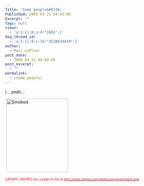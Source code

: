 ```yaml
---
Title: 'Some people&#8230;.'
Published: 2005-03-21 04:42:00
Excerpt: ""
Tags: null
views:
  - 'a:1:{i:0;s:4:"1602";}'
dsq_thread_id:
  - 'a:1:{i:0;s:10:"3538634419";}'
author:
  - Marc LaFleur
post_date:
  - 2005-03-21 04:42:00
post_excerpt:
  - ""
permalink:
  - /some-people/
---
```

<p>I... yeah... </p>  <p>&#160;<a href="http://weblogs.asp.net/blogs/mlafleur/WindowsLiveWriter/Somepeople_C860/Smoked_2.jpg"><img height="240" alt="Smoked" src="http://weblogs.asp.net/blogs/mlafleur/WindowsLiveWriter/Somepeople_C860/Smoked_thumb.jpg" width="202" border="0" /></a></p>  <p><font color="#ff0000" size="1">[UPDATE: SNOPES has a page on this at </font><a href="http://www.snopes.com/photos/signs/pregnant.asp"><font color="#ff0000" size="1">http://www.snopes.com/photos/signs/pregnant.asp</font></a><font color="#ff0000" size="1">]</font></p>